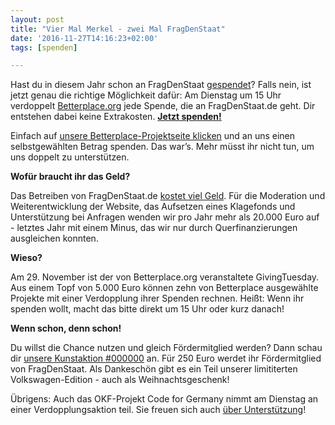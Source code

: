 ```yaml
---
layout: post
title: "Vier Mal Merkel - zwei Mal FragDenStaat"
date: '2016-11-27T14:16:23+02:00'
tags: [spenden]

---
```


Hast du in diesem Jahr schon an FragDenStaat <a href="https://fragdenstaat.de/hilfe/spenden/#betterplace">gespendet</a>? Falls nein, ist jetzt genau die richtige Möglichkeit dafür: Am Dienstag um 15 Uhr verdoppelt <a href="https://fragdenstaat.de/hilfe/spenden/#betterplace">Betterplace.org</a> jede Spende, die an FragDenStaat.de geht. Dir entstehen dabei keine Extrakosten. <strong><a href="https://fragdenstaat.de/hilfe/spenden/#betterplace">Jetzt spenden!</a></strong>

Einfach auf <a href="https://fragdenstaat.de/hilfe/spenden/#betterplace">unsere Betterplace-Projektseite klicken</a> und an uns einen selbstgewählten Betrag spenden. Das war’s. Mehr müsst ihr nicht tun, um uns doppelt zu unterstützen.

<strong>Wofür braucht ihr das Geld?</strong>

Das Betreiben von FragDenStaat.de <a href="https://github.com/okfde/blog.fragdenstaat.de/raw/gh-pages/_posts/2016/FragDenStaat-2016.pdf">kostet viel Geld</a>. Für die Moderation und Weiterentwicklung der Website, das Aufsetzen eines Klagefonds und Unterstützung bei Anfragen wenden wir pro Jahr mehr als 20.000 Euro auf - letztes Jahr mit einem Minus, das wir nur durch Querfinanzierungen ausgleichen konnten.

<strong>Wieso?</strong>

Am 29. November ist der von Betterplace.org veranstaltete GivingTuesday. Aus einem Topf von 5.000 Euro können zehn von Betterplace ausgewählte Projekte mit einer Verdopplung ihrer Spenden rechnen. Heißt: Wenn ihr spenden wollt, macht das bitte direkt um 15 Uhr oder kurz danach!

<strong>Wenn schon, denn schon!</strong>

Du willst die Chance nutzen und gleich Fördermitglied werden? Dann schau dir <a href="http://000000.limited/">unsere Kunstaktion #000000</a> an. Für 250 Euro werdet ihr Fördermitglied von FragDenStaat. Als Dankeschön gibt es ein Teil unserer limititerten Volkswagen-Edition - auch als Weihnachtsgeschenk!

Übrigens: Auch das OKF-Projekt Code for Germany nimmt am Dienstag an einer Verdopplungsaktion teil. Sie freuen sich auch <a href="https://www.betterplace.org/de/projects/49961-unterstutze-die-open-knowledge-labs">über Unterstützung</a>!
